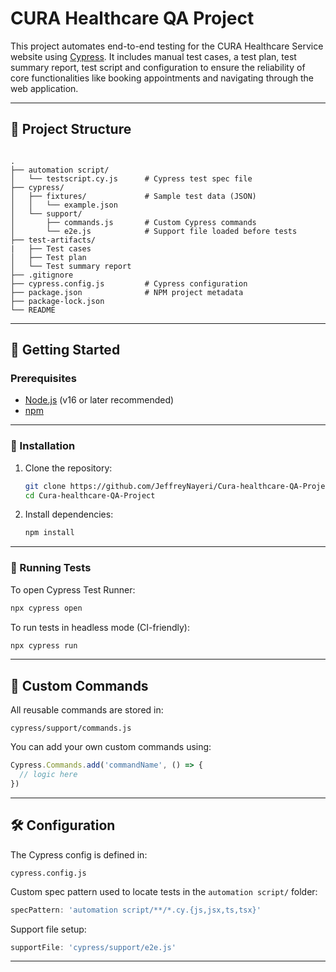 
# CURA Healthcare QA Project

This project automates end-to-end testing for the CURA Healthcare Service website using [Cypress](https://www.cypress.io/). It includes manual test cases, a test plan, test summary report, test script and configuration to ensure the reliability of core functionalities like booking appointments and navigating through the web application.

---

## 📁 Project Structure

```

.
├── automation script/
│   └── testscript.cy.js      # Cypress test spec file
├── cypress/
│   ├── fixtures/             # Sample test data (JSON)
│   │   └── example.json
│   └── support/
│       ├── commands.js       # Custom Cypress commands
│       └── e2e.js            # Support file loaded before tests
├── test-artifacts/
|   ├── Test cases            
│   ├── Test plan       
│   └── Test summary report              
├── .gitignore
├── cypress.config.js         # Cypress configuration
├── package.json              # NPM project metadata
├── package-lock.json
└── README

```

---

## 🚀 Getting Started

### Prerequisites

- [Node.js](https://nodejs.org/) (v16 or later recommended)
- [npm](https://www.npmjs.com/)


---

### 🔧 Installation

1. Clone the repository:
   ```bash
   git clone https://github.com/JeffreyNayeri/Cura-healthcare-QA-Project.git
   cd Cura-healthcare-QA-Project
    ```

2. Install dependencies:

   ```bash
   npm install
   ```

---

### 🧪 Running Tests

To open Cypress Test Runner:

```bash
npx cypress open
```

To run tests in headless mode (CI-friendly):

```bash
npx cypress run
```

---

## 🧩 Custom Commands

All reusable commands are stored in:

```
cypress/support/commands.js
```

You can add your own custom commands using:

```js
Cypress.Commands.add('commandName', () => {
  // logic here
})
```

---

## 🛠 Configuration

The Cypress config is defined in:

```
cypress.config.js
```

Custom spec pattern used to locate tests in the `automation script/` folder:

```js
specPattern: 'automation script/**/*.cy.{js,jsx,ts,tsx}'
```

Support file setup:

```js
supportFile: 'cypress/support/e2e.js'
```

---


